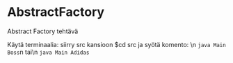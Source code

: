 # AbstractFactory
Abstract Factory tehtävä

Käytä terminaalia:
siirry src kansioon $cd src ja syötä komento:
\n
`java Main Boss`n
tai\n
`java Main Adidas`
